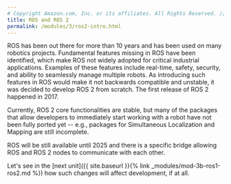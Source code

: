 ```yaml
---
# Copyright Amazon.com, Inc. or its affiliates. All Rights Reserved. // SPDX-License-Identifier: CC-BY-SA-4.0
title: ROS and ROS 2
permalink: /modules/3/ros2-intro.html
---
```


ROS has been out there for more than 10 years and has been used on many robotics projects.
Fundamental features missing in ROS have been identified, which make ROS not widely adopted for critical industrial applications. Examples of these features include real-time, safety, security, and ability to seamlessly manage multiple robots. As introducing such features in ROS would make it not backwards compatible and unstable, it was decided to develop ROS 2 from scratch. The first release of ROS 2 happened in 2017.

Currently, ROS 2 core functionalities are stable, but many of the packages that allow developers to immediately start working with a robot have not been fully ported yet -- e.g., packages for Simultaneous Localization and Mapping are still incomplete.

ROS will be still available until 2025 and there is a specific bridge allowing ROS and ROS 2 nodes to communicate with each other. 

Let's see in the [next unit]({{ site.baseurl }}{% link _modules/mod-3b-ros1-ros2.md %}) how such changes will affect development, if at all.
